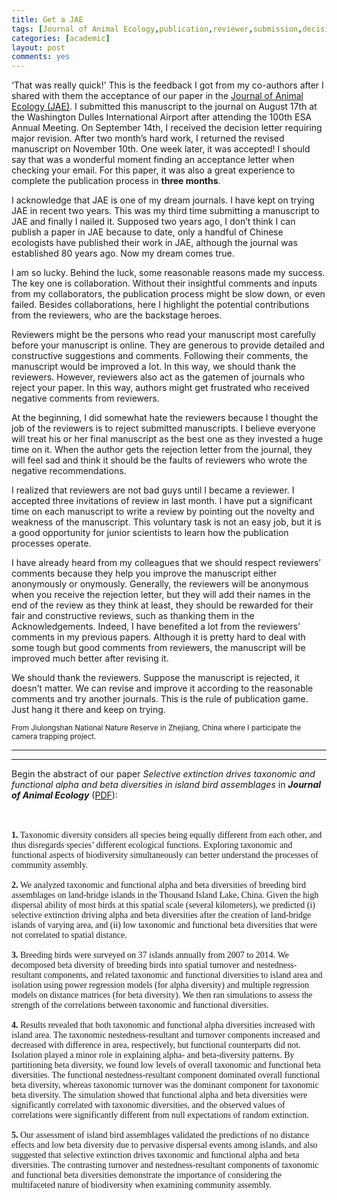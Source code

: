 ```yaml
---
title: Get a JAE
tags: [Journal of Animal Ecology,publication,reviewer,submission,decision letter,with associate editor,under review,rejection]
categories: [academic]
layout: post
comments: yes
---
```


‘That was really quick!’ This is the feedback I got from my co-authors after I shared with them the acceptance of our paper in the [Journal of Animal Ecology (JAE)](http://onlinelibrary.wiley.com/doi/10.1111/1365-2656.12478/abstract). I submitted this manuscript to the journal on August 17th at the Washington Dulles International Airport after attending the 100th ESA Annual Meeting. On September 14th, I received the decision letter requiring major revision. After two month’s hard work, I returned the revised manuscript on November 10th. One week later, it was accepted! I should say that was a wonderful moment finding an acceptance letter when checking your email. For this paper, it was also a great experience to complete the publication process in **three months**.

I acknowledge that JAE is one of my dream journals. I have kept on trying JAE in recent two years. This was my third time submitting a manuscript to JAE and finally I nailed it. Supposed two years ago, I don’t think I can publish a paper in JAE because to date, only a handful of Chinese ecologists have published their work in JAE, although the journal was established 80 years ago. Now my dream comes true.

I am so lucky. Behind the luck, some reasonable reasons made my success. The key one is collaboration. Without their insightful comments and inputs from my collaborators, the publication process might be slow down, or even failed. Besides collaborations, here I highlight the potential contributions from the reviewers, who are the backstage heroes.

Reviewers might be the persons who read your manuscript most carefully before your manuscript is online. They are generous to provide detailed and constructive suggestions and comments. Following their comments, the manuscript would be improved a lot. In this way, we should thank the reviewers. However, reviewers also act as the gatemen of journals who reject your paper. In this way, authors might get frustrated who received negative comments from reviewers.

At the beginning, I did somewhat hate the reviewers because I thought the job of the reviewers is to reject submitted manuscripts. I believe everyone will treat his or her final manuscript as the best one as they invested a huge time on it. When the author gets the rejection letter from the journal, they will feel sad and think it should be the faults of reviewers who wrote the negative recommendations.

I realized that reviewers are not bad guys until I became a reviewer. I accepted three invitations of review in last month. I have put a significant time on each manuscript to write a review by pointing out the novelty and weakness of the manuscript. This voluntary task is not an easy job, but it is a good opportunity for junior scientists to learn how the publication processes operate.

I have already heard from my colleagues that we should respect reviewers’ comments because they help you improve the manuscript either anonymously or onymously. Generally, the reviewers will be anonymous when you receive the rejection letter, but they will add their names in the end of the review as they think at least, they should be rewarded for their fair and constructive reviews, such as thanking them in the Acknowledgements. Indeed, I have benefited a lot from the reviewers’ comments in my previous papers. Although it is pretty hard to deal with some tough but good comments from reviewers, the manuscript will be improved much better after revising it.

We should thank the reviewers. Suppose the manuscript is rejected, it doesn’t matter. We can revise and improve it according to the reasonable comments and try another journals. This is the rule of publication game. Just hang it there and keep on trying.

<small>From Jiulongshan National Nature Reserve in Zhejiang, China where I participate the camera trapping project.</small>

------

Begin the abstract of our paper *Selective extinction drives taxonomic and functional alpha and beta diversities in island bird assemblages* in ***Journal of Animal Ecology*** ([PDF](http://sixf.org/files/articles/Si-etal2016JAE.pdf)):<br/>
<br/><div style="font-family: Palatino, serif;"><b>1.</b> Taxonomic diversity considers all species being equally different from each other, and thus disregards species’ different ecological functions. Exploring taxonomic and functional aspects of biodiversity simultaneously can better understand the processes of community assembly.<br/><br/><b>2.</b> We analyzed taxonomic and functional alpha and beta diversities of breeding bird assemblages on land-bridge islands in the Thousand Island Lake, China. Given the high dispersal ability of most birds at this spatial scale (several kilometers), we predicted (i) selective extinction driving alpha and beta diversities after the creation of land-bridge islands of varying area, and (ii) low taxonomic and functional beta diversities that were not correlated to spatial distance.<br/><br/><b>3.</b> Breeding birds were surveyed on 37 islands annually from 2007 to 2014. We decomposed beta diversity of breeding birds into spatial turnover and nestedness-resultant components, and related taxonomic and functional diversities to island area and isolation using power regression models (for alpha diversity) and multiple regression models on distance matrices (for beta diversity). We then ran simulations to assess the strength of the correlations between taxonomic and functional diversities.<br/><br/><b>4.</b> Results revealed that both taxonomic and functional alpha diversities increased with island area. The taxonomic nestedness-resultant and turnover components increased and decreased with difference in area, respectively, but functional counterparts did not. Isolation played a minor role in explaining alpha- and beta-diversity patterns. By partitioning beta diversity, we found low levels of overall taxonomic and functional beta diversities. The functional nestedness-resultant component dominated overall functional beta diversity, whereas taxonomic turnover was the dominant component for taxonomic beta diversity. The simulation showed that functional alpha and beta diversities were significantly correlated with taxonomic diversities, and the observed values of correlations were significantly different from null expectations of random extinction.<br/><br/><b>5.</b> Our assessment of island bird assemblages validated the predictions of no distance effects and low beta diversity due to pervasive dispersal events among islands, and also suggested that selective extinction drives taxonomic and functional alpha and beta diversities. The contrasting turnover and nestedness-resultant components of taxonomic and functional beta diversities demonstrate the importance of considering the multifaceted nature of biodiversity when examining community assembly.</div>